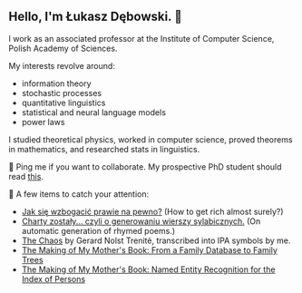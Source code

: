 ## Hello, I'm Łukasz Dębowski. 👋

I work as an associated professor at the Institute of Computer Science, Polish Academy of Sciences.

My interests revolve around:
<ul>
<li>information theory</li>
<li>stochastic processes</li>
<li>quantitative linguistics</li>
<li>statistical and neural language models</li>
<li>power laws</li>
</ul>

I studied theoretical physics, worked in computer science, proved theorems in mathematics, and researched stats in linguistics.

💬 Ping me if you want to collaborate.
My prospective PhD student should read <a href="https://home.ipipan.waw.pl/l.debowski/docs/poszukiwany_poszukiwana.pdf">this</a>.

🎉 A few items to catch your attention:
<ul>
  	<li>
	 <a href="https://home.ipipan.waw.pl/l.debowski/howtogetrich.html">Jak się wzbogacić
	    prawie na pewno?</a> (How to get rich almost surely?)
	</li>
	<li>
	  <a href="https://home.ipipan.waw.pl/l.debowski/docs/poezja/rojn2003.pdf">Charty
	    zostały... czyli o generowaniu wierszy sylabicznych.</a>
	    (On automatic generation of rhymed poems.)
	</li>
	<li>
	  <a href="https://home.ipipan.waw.pl/l.debowski/docs/poezja/chaos.pdf">The Chaos</a>
	  by Gerard Nolst Trenit&eacute;, transcribed into IPA symbols
	  by me.
	</li>
 	<li>
	  <a href="https://www.researchgate.net/publication/380515261_The_Making_of_My_Mother's_Book_From_a_Family_Database_to_Family_Trees">
 	The Making of My Mother's Book: From a Family Database to Family Trees</a>
 	</li>
 	<li>
	  <a href="https://www.researchgate.net/publication/380515175_The_Making_of_My_Mother's_Book_Named_Entity_Recognition_for_the_Index_of_Persons">
 	The Making of My Mother's Book: Named Entity Recognition for the Index of Persons</a>
 	</li>
</ul>

